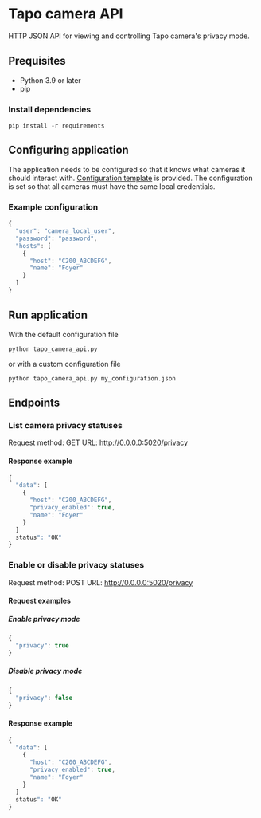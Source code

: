 # Tapo camera API

HTTP JSON API for viewing and controlling Tapo camera's privacy mode.

## Prequisites

* Python 3.9 or later
* pip

### Install dependencies

`pip install -r requirements`

## Configuring application

The application needs to be configured so that it knows what cameras it should interact with.
[Configuration template](config.json) is provided. The configuration is set so that all cameras must have the same local credentials.

### Example configuration

```Javascript
{
  "user": "camera_local_user",
  "password": "password",
  "hosts": [
    {
      "host": "C200_ABCDEFG",
      "name": "Foyer"
    }
  ]
}
```

## Run application

With the default configuration file

`python tapo_camera_api.py`

or with a custom configuration file

`python tapo_camera_api.py my_configuration.json`

## Endpoints

### List camera privacy statuses

Request method: GET
URL: http://0.0.0.0:5020/privacy

#### Response example

```Javascript
{
  "data": [
    {
      "host": "C200_ABCDEFG",
      "privacy_enabled": true,
      "name": "Foyer"
    }
  ]
  status": "OK"
}
```

### Enable or disable privacy statuses

Request method: POST
URL: http://0.0.0.0:5020/privacy

#### Request examples

##### Enable privacy mode

```Javascript
{
  "privacy": true
}
```

##### Disable privacy mode

```Javascript
{
  "privacy": false
}
```

#### Response example

```Javascript
{
  "data": [
    {
      "host": "C200_ABCDEFG",
      "privacy_enabled": true,
      "name": "Foyer"
    }
  ]
  status": "OK"
}
```

